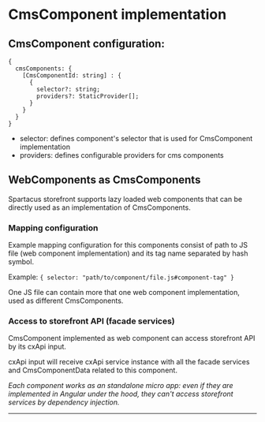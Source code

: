 # CmsComponent implementation

## CmsComponent configuration:

```
{
  cmsComponents: {
    [CmsComponentId: string] : {
      {
        selector?: string;
        providers?: StaticProvider[];
      }
    }
  }
}
```

- selector: defines component's selector that is used for CmsComponent implementation
- providers: defines configurable providers for cms components 


## WebComponents as CmsComponents

Spartacus storefront supports lazy loaded web components that can be directly used as an implementation of CmsComponents. 

### Mapping configuration

Example mapping configuration for this components consist of path to JS file (web component implementation) and its tag name separated by hash symbol.

Example: ```{ selector: "path/to/component/file.js#component-tag" }```

One JS file can contain more that one web component implementation, used as different CmsComponents. 

### Access to storefront API (facade services)

CmsComponent implemented as web component can access storefront API by its cxApi input.
 
cxApi input will receive cxApi service instance with all the facade services and CmsComponentData related to this component. 

_Each component works as an standalone micro app: even if they are implemented in Angular under the hood, they can't access storefront services by dependency injection._ 




----
